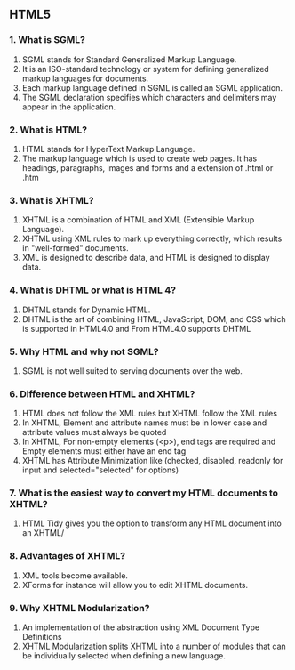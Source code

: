 ## HTML5

### 1.	What is SGML?
1. SGML stands for Standard Generalized Markup Language.
1. It is an ISO-standard technology or system for defining generalized markup languages for documents.
1. Each markup language defined in SGML is called an SGML application.
1. The SGML declaration specifies which characters and delimiters may appear in the application.

### 2.	What is HTML?
1. HTML stands for HyperText Markup Language.
1. The markup language which is used to create web pages. It has headings, paragraphs, images and forms and a extension of .html or .htm

### 3. What is XHTML?
1. XHTML is a combination of HTML and XML (Extensible Markup Language).
1. XHTML using XML rules to mark up everything correctly, which results in "well-formed" documents.
1. XML is designed to describe data, and HTML is designed to display data.

### 4. What is DHTML or what is HTML 4?
1.	DHTML stands for Dynamic HTML.
1.	DHTML is the art of combining HTML, JavaScript, DOM, and CSS which is supported in HTML4.0 and From HTML4.0 supports DHTML

### 5. Why HTML and why not SGML?
1. SGML is not well suited to serving documents over the web.

### 6.	Difference between HTML and XHTML?
1. HTML does not follow the XML rules but XHTML follow the XML rules
1. In XHTML, Element and attribute names must be in lower case and attribute values must always be quoted
1. In XHTML, For non-empty elements (&lt;p&gt;), end tags are required and Empty elements must either have an end tag
1. XHTML has Attribute Minimization like (checked, disabled, readonly for input and selected="selected" for options)

### 7.	What is the easiest way to convert my HTML documents to XHTML?
1. HTML Tidy gives you the option to transform any HTML document into an XHTML/

### 8.	Advantages of XHTML?
1. XML tools become available.
1. XForms for instance will allow you to edit XHTML documents.

### 9. Why XHTML Modularization?
1. An implementation of the abstraction using XML Document Type Definitions
1. XHTML Modularization splits XHTML into a number of modules that can be individually selected when defining a new language.

